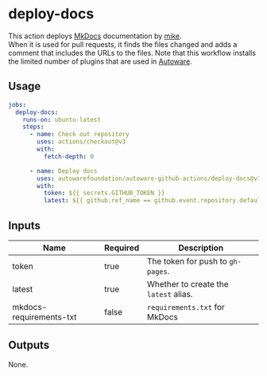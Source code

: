 # deploy-docs

This action deploys [MkDocs](https://www.mkdocs.org/) documentation by [mike](https://github.com/jimporter/mike).  
When it is used for pull requests, it finds the files changed and adds a comment that includes the URLs to the files.
Note that this workflow installs the limited number of plugins that are used in [Autoware](https://github.com/autowarefoundation/autoware).

## Usage

```yaml
jobs:
  deploy-docs:
    runs-on: ubuntu-latest
    steps:
      - name: Check out repository
        uses: actions/checkout@v3
        with:
          fetch-depth: 0

      - name: Deploy docs
        uses: autowarefoundation/autoware-github-actions/deploy-docs@v1
        with:
          token: ${{ secrets.GITHUB_TOKEN }}
          latest: ${{ github.ref_name == github.event.repository.default_branch }}
```

## Inputs

| Name                | Required | Description                           |
| ------------------- | -------- | ------------------------------------- |
| token               | true     | The token for push to `gh-pages`.     |
| latest              | true     | Whether to create the `latest` alias. |
| mkdocs-requirements-txt | false    | `requirements.txt` for MkDocs  |

## Outputs

None.
